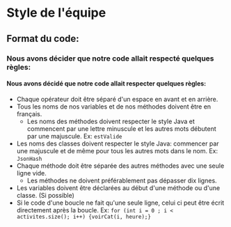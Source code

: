 # Style de l'équipe

## Format du code:

### Nous avons décider que notre code allait respecté quelques règles:


#### Nous avons décidé que notre code allait respecter quelques règles:

+ Chaque opérateur doit être séparé d'un espace en avant et en arrière.
+ Tous les noms de nos variables et de nos méthodes doivent être en français.
    - Les noms des méthodes doivent respecter le style Java et commencent par une lettre minuscule et les autres mots débutent par une majuscule. Ex: `estValide`
+ Les noms des classes doivent respecter le style Java: commencer par une majuscule et de même pour tous les autres mots dans le nom. Ex: `JsonHash`
+ Chaque méthode doit être séparée des autres méthodes avec une seule ligne vide.
    - Les méthodes ne doivent préférablement pas dépasser dix lignes.
+ Les variables doivent être déclarées au début d'une méthode ou d'une classe. (Si possible)
+ Si le code d'une boucle ne fait qu'une seule ligne, celui ci peut être écrit directement après la boucle. Ex: `for (int i = 0 ; i < activites.size(); i++) {voirCat(i, heure);}`

